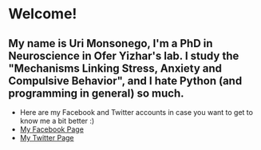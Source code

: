 
# Welcome!
My name is Uri Monsonego, I'm a PhD in Neuroscience in Ofer Yizhar's lab. I study the "Mechanisms Linking Stress, Anxiety and Compulsive Behavior", and I hate Python (and programming in general) so much. 
  ---
* Here are my Facebook and Twitter accounts in case you want to get to know me a bit better :) 
* [My Facebook Page](https://www.facebook.com/uri.monsonego)
* [My Twitter Page](https://x.com/UriMons)

